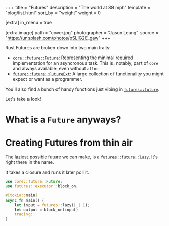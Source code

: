 +++
title = "Futures"
description = "The world at 88 mph"
template = "blog/list.html"
sort_by = "weight"
weight = 0

[extra]
in_menu = true

[extra.image]
path =  "cover.jpg"
photographer = "Jason Leung"
source = "https://unsplash.com/photos/pSLIG2E_gaw"
+++

Rust Futures are broken down into two main traits:

* [`core::future::Future`](https://doc.rust-lang.org/std/future/trait.Future.html): Representing the minimal required implementation for an asyncronous task. This is, notably, part of `core` and always available, even without `alloc`.
* [`future::future::FutureExt`](https://docs.rs/futures/latest/futures/future/trait.FutureExt.html): A large collection of functionality you might expect or want as a programmer.

You'll also find a bunch of handy functions just vibing in [`futures::future`](https://docs.rs/futures/0.3.6/futures/future/index.html#functions).

Let's take a look!

<!-- more -->

# What is a `Future` anyways?

# Creating Futures from thin air

The laziest possible future we can make, is a [`futures::future::lazy`](https://docs.rs/futures/latest/futures/future/fn.lazy.html). It's right there in the name.

It takes a closure and runs it later poll it.

```rust
use core::future::Future;
use futures::executor::block_on;

#[tokio::main]
async fn main() {
    let input = futures::lazy(|_| 1);
    let output = block_on(input)
    tracing::
}
```